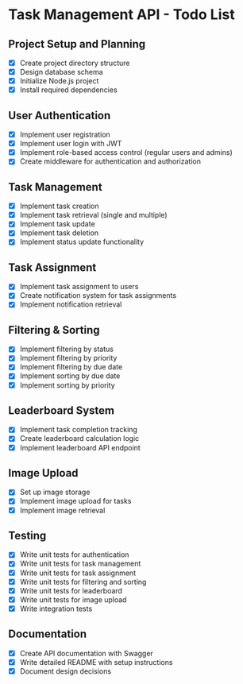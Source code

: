 # Task Management API - Todo List

## Project Setup and Planning
- [x] Create project directory structure
- [x] Design database schema
- [x] Initialize Node.js project
- [x] Install required dependencies

## User Authentication
- [x] Implement user registration
- [x] Implement user login with JWT
- [x] Implement role-based access control (regular users and admins)
- [x] Create middleware for authentication and authorization

## Task Management
- [x] Implement task creation
- [x] Implement task retrieval (single and multiple)
- [x] Implement task update
- [x] Implement task deletion
- [x] Implement status update functionality

## Task Assignment
- [x] Implement task assignment to users
- [x] Create notification system for task assignments
- [x] Implement notification retrieval

## Filtering & Sorting
- [x] Implement filtering by status
- [x] Implement filtering by priority
- [x] Implement filtering by due date
- [x] Implement sorting by due date
- [x] Implement sorting by priority

## Leaderboard System
- [x] Implement task completion tracking
- [x] Create leaderboard calculation logic
- [x] Implement leaderboard API endpoint

## Image Upload
- [x] Set up image storage
- [x] Implement image upload for tasks
- [x] Implement image retrieval

## Testing
- [x] Write unit tests for authentication
- [x] Write unit tests for task management
- [x] Write unit tests for task assignment
- [x] Write unit tests for filtering and sorting
- [x] Write unit tests for leaderboard
- [x] Write unit tests for image upload
- [x] Write integration tests

## Documentation
- [x] Create API documentation with Swagger
- [x] Write detailed README with setup instructions
- [x] Document design decisions
